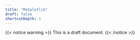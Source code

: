 ```yaml
---
title: "Matplotlib"
draft: false
shortcutDepth: 1
---
```


{{< notice warning >}}
This is a draft document.
{{< /notice >}}
